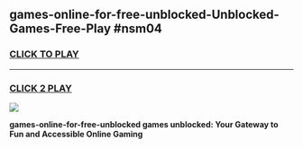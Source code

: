 
## games-online-for-free-unblocked-Unblocked-Games-Free-Play #nsm04
<h3>
<a href="https://us.freeplayer.one?title=games-online-for-free-unblocked&ref=9M">CLICK TO PLAY</a></h3>
<hr>

<h3>
<a href="https://us.freeplayer.one?title=games-online-for-free-unblocked&ref=9M">CLICK 2 PLAY</a>
  
</h3>

<a href="https://us.freeplayer.one?title=games-online-for-free-unblocked&ref=9M"><img src="https://clearcache.store/games.png"></a>


**games-online-for-free-unblocked games unblocked: Your Gateway to Fun and Accessible Online Gaming**
